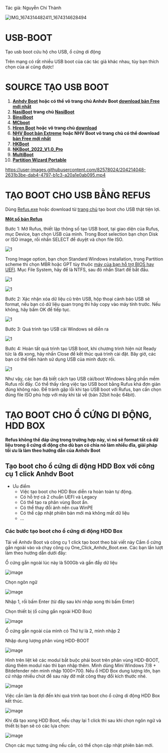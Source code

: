 Tác giả: Nguyễn Chí Thành

![IMG_1674314482411_1674314628494](https://user-images.githubusercontent.com/82578024/231749370-cff3f452-4349-46bd-80e4-dd85653ca27f.jpg)

# USB-BOOT
Tạo usb boot cứu hộ cho USB, ổ cứng di động

Trên mạng có rất nhiều USB boot của các tác giả khác nhau, tùy bạn thích chọn của ai cũng được!

# SOURCE TẠO USB BOOT #

1. **[Anhdv Boot](https://bsthanh-my.sharepoint.com/:f:/g/personal/0914678254_bsthanh_onmicrosoft_com/EtOQ3sja3ztPmvvbsSQDKTgBTgOWUNVWVRSU9Pz9IAExLA?e=33SNpx)** **hoặc có thể vô trang chủ Anhdv Boot [download bản Free mới nhất](https://anhdvboot.com/tai-ve/)**
2. **[NasiBoot](https://bsthanh-my.sharepoint.com/:u:/g/personal/0914678254_bsthanh_onmicrosoft_com/EXYpxe6W2DNEo0U21xzuQN4BC26MgoxdirwHHiQ_MPNm6Q?e=LpW8rK)** **trang chủ [NasiBoot](https://nasiboot.com/)**
3. **[BinsiBoot](https://bsthanh-my.sharepoint.com/:f:/g/personal/0914678254_bsthanh_onmicrosoft_com/EsI0ANCwDc1GoGCri0KoB0MBDWt9gtR-uHHR7lcYmn1_qQ?e=pkLPtj)**
4. **[MCboot](https://bsthanh-my.sharepoint.com/:f:/g/personal/0914678254_bsthanh_onmicrosoft_com/EqHZqWZR3bxBhoKqp9wzhBUB4FxijNWnSLn0FkR-m5JHQg?e=bNdvdx)**
5. **[Hiren Boot](https://bsthanh-my.sharepoint.com/:u:/g/personal/0914678254_bsthanh_onmicrosoft_com/EdeQLS4YD1dPpWt56jx-hDkB_79VBYVB_vnBmZS8zlgg5g?e=OgZ3a5)** **hoặc vô trang chủ [download](https://www.hirensbootcd.org/download/)**
6. **[NHV Boot bản Extreme](https://bsthanh-my.sharepoint.com/:f:/g/personal/0914678254_bsthanh_onmicrosoft_com/Ev5N8Tm0sLVMn2t-yF5c3CkBgC9p-KFt9GPjNkXQ-WXHDQ?e=BfLZ2g)** **hoặc NHV Boot vô trang chủ có thể download [bản Free mới nhất](https://nhvboot.com/download/)**
7. **[HKBoot](https://bsthanh-my.sharepoint.com/:u:/g/personal/0914678254_bsthanh_onmicrosoft_com/EUsXa9z3n0xOr9fPniFm9GoB6cslVjpnCbSUpqCfuVa1xw?e=2nJYE2)** 
8. **[NKBoot_2022_V1.0_Pro](https://bsthanh-my.sharepoint.com/:u:/g/personal/0914678254_bsthanh_onmicrosoft_com/EbHXKwnXfeBEoxbOHgfn7PwB97mSPNtOeSxmELg0y38sMw?e=LYGh0a)**
9. **[MultiBoot](https://nguyenhoangthuan.com/multiboot/)**
10. **[Partition Wizard Portable](https://bsthanh-my.sharepoint.com/:f:/g/personal/0914678254_bsthanh_onmicrosoft_com/EiXvU0kbVAJPiqqi0tdklokBmiUW4l8GZZPki14PbFAq_Q?e=3pshcm)**

https://user-images.githubusercontent.com/82578024/204214048-2631b3be-dab4-4797-b1c3-a20a1e0ab095.mp4

# TẠO BOOT CHO USB BẰNG REFUS #

Dùng [Refus.exe](https://bsthanh-my.sharepoint.com/:u:/g/personal/0914678254_bsthanh_onmicrosoft_com/EXuFKvk2Er9Gjzn25U7wds8BtwbexjvBw1fwNXgsI3cRLA?e=cjtZYb) hoặc download từ [trang chủ](https://rufus.ie/vi/) tạo boot cho USB thật tiện lợi.

**[Một số bản Refus](https://bsthanh-my.sharepoint.com/:f:/g/personal/0914678254_bsthanh_onmicrosoft_com/EpwJQroh3TxFnFFpCLB9htABmIGlcirpiCm7u9-TTruXJw?e=vSyV7m)**

Bước 1: Mở Rufus, thiết lập thông số tạo USB boot, tại giao diện của Rufus, mục Device, bạn chọn USB của mình. Trong Boot selection bạn chọn Disk or ISO image, rồi nhấn SELECT để duyệt và chọn file ISO.

![1](https://user-images.githubusercontent.com/82578024/165204562-d28da8f8-28b6-4fcb-b040-c4e6796b6522.jpg)

Trong Image option, bạn chọn Standard Windows installation, trong Partition scheme thì chọn MBR hoặc GPT tùy thuộc [máy của bạn hỗ trợ BIOS hay UEFI](https://quantrimang.com/lam-the-nao-de-kiem-tra-xem-windows-khoi-dong-o-che-do-uefi-hay-legacy-bios-127546). Mục File System, hãy để là NTFS, sau đó nhấn Start để bắt đầu.

![1](https://user-images.githubusercontent.com/82578024/165204945-709c46ac-ad7c-43cc-b1f7-37e716784f2f.jpg)

![1](https://user-images.githubusercontent.com/82578024/165205028-70c4d5ee-171f-49f7-8f7d-09b7f36b3ef2.jpg)


Bước 2: Xác nhận xóa dữ liệu cũ trên USB, hộp thoại cảnh báo USB sẽ format, nếu bạn có dữ liệu quan trọng thì hãy copy vào máy tính trước. Nếu không, hãy bấm OK để tiếp tục.

![1](https://user-images.githubusercontent.com/82578024/165205177-6bacd038-6ef5-49d3-8c8c-ef101f483a5d.jpg)

Bước 3: Quá trình tạo USB cài Windows sẽ diễn ra

![1](https://user-images.githubusercontent.com/82578024/165205472-a4ceaf1a-51db-4391-91c2-0a26ec0eca30.jpg)

Bước 4: Hoàn tất quá trình tạo USB boot, khi chương trình hiện nút Ready tức là đã xong, hãy nhấn Close để kết thúc quá trình cài đặt. Bây giờ, các bạn có thể tiến hành sử dụng USB của mình được rồi.

![1](https://user-images.githubusercontent.com/82578024/165205633-294ce064-9b23-4254-8fb4-a892bf032fb7.jpg)

Như vậy, các bạn đã biết cách tạo USB cài/boot Windows bằng phần mềm Rufus rồi đấy. Có thể thấy rằng việc tạo USB boot bằng Rufus khá đơn giản đúng không nào. Để tránh gặp lỗi khi tạo USB boot với Rufus, bạn cần chọn đúng file ISO phù hợp với máy khi tải về (bản 32bit hoặc 64bit). 

# TẠO BOOT CHO Ổ CỨNG DI ĐỘNG, HDD BOX #

**Refus không thể đáp ứng trong trường hợp này, vì nó sẽ format tất cả dữ liệu trong ổ cứng di động cho dù bạn có chia nó làm nhiều đĩa, giải pháp tối ưu là làm theo hướng dẫn của Anhdv Boot**

## Tạo boot cho ổ cứng di động HDD Box với công cụ 1 click Anhdv Boot ##

- Ưu điểm
  - Việc tạo boot cho HDD Box diễn ra hoàn toàn tự động.
  - Có hỗ trợ cả 2 chuẩn UEFI và Legacy
  - Có thể tạo ra phân vùng Boot ẩn.
  - Có thể thay đổi ảnh nền cua WinPE
  - Có thể cập nhật phiên bản mới mà không mất dữ liệu
  - ...

### Các bước tạo boot cho ổ cứng di động HDD Box ###

Tải về Anhdv Boot và công cụ 1 click tạo boot theo bài viết này Cắm ổ cứng gắn ngoài vào và chạy công cụ One_Click_Anhdv_Boot.exe. Các bạn lần lượt làm theo hướng dẫn dưới đây:

Ổ cứng gắn ngoài lúc này là 500Gb và gần đầy dữ liệu

![image](https://github.com/BsNgChiThanh/USB-BOOT/assets/82578024/b999bae5-8a4f-4905-8bf6-d06f155da03d)

Chọn ngôn ngữ

![image](https://github.com/BsNgChiThanh/USB-BOOT/assets/82578024/a0756c0d-6a45-4baf-9efc-6fe93a0b2980)

Nhập 1, rồi bấm Enter (từ đây sau khi nhập xong thì bấm Enter)

Chọn thiết bị (ổ cứng gắn ngoài HDD Box)

![image](https://github.com/BsNgChiThanh/USB-BOOT/assets/82578024/3290c520-55a4-414d-900d-083b69b7b248)

Ổ cứng gắn ngoài của mình có Thứ tự là 2, mình nhập 2

Nhập dung lượng phân vùng HDD-BOOT

![image](https://github.com/BsNgChiThanh/USB-BOOT/assets/82578024/183fde20-8420-4002-ac20-893b509de40d)

Hình trên liệt kê các modul bắt buộc phải boot trên phân vùng HDD-BOOT, dùng thêm modul nào thì bạn nhập thêm. Mình dùng Mini Windows 7/8 + Bitdefender nên mình nhập 1000+700. Nếu ổ HDD Box dung lượng lớn, bạn cứ nhập nhiều chút để sau này đỡ mất công thay đổi kích thước nhé.

![image](https://github.com/BsNgChiThanh/USB-BOOT/assets/82578024/e1296330-c4d9-452a-827c-4ee6d3b2f02b)

Việc cần làm là đợi đến khi quá trình tạo boot cho ổ cứng di động HDD Box kết thúc.

![image](https://github.com/BsNgChiThanh/USB-BOOT/assets/82578024/4201da08-eb72-4403-929c-7f6fdfa2f9c5)

Khi đã tạo xong HDD Boot, nếu chạy lại 1 click thì sau khi chọn ngôn ngữ và thiết bị bạn sẽ có các lựa chọn:

![image](https://github.com/BsNgChiThanh/USB-BOOT/assets/82578024/9c74ca52-4753-43c2-8906-d93252ebccf6)

Chọn các mục tương ứng nếu cần, có thể chọn cập nhật phiên bản mới.
